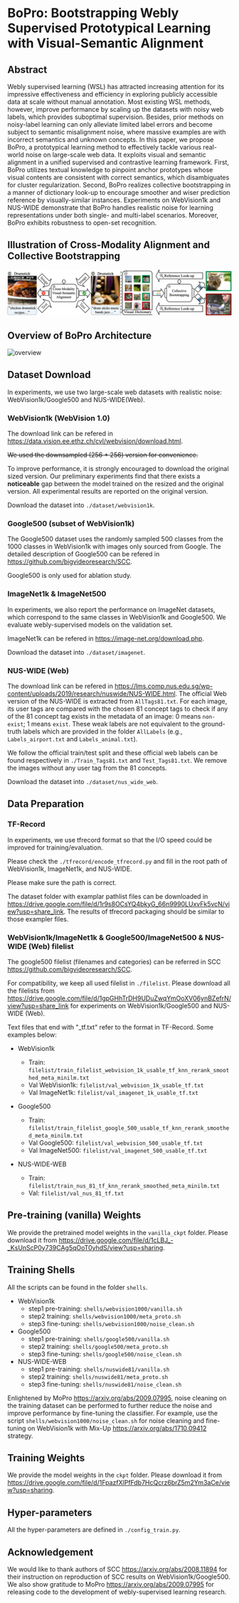 # BoPro: Bootstrapping Webly Supervised Prototypical Learning with Visual-Semantic Alignment

## Abstract
Webly supervised learning (WSL) has attracted increasing attention for its impressive effectiveness and efficiency in exploring publicly accessible data at scale without manual annotation.
Most existing WSL methods,
however,
improve performance by scaling up the datasets with noisy web labels,
which provides suboptimal supervision.
Besides,
prior methods on noisy-label learning can only alleviate limited label errors and become subject to semantic misalignment noise,
where massive examples are with incorrect semantics and unknown concepts.
In this paper,
we propose BoPro, a prototypical learning method to effectively tackle various real-world noise on large-scale web data.
It exploits visual and semantic alignment in a unified supervised and contrastive learning framework.
First,
BoPro utilizes textual knowledge to pinpoint anchor prototypes whose visual contents are consistent with correct semantics,
which disambiguates for cluster regularization.
Second,
BoPro realizes collective bootstrapping in a manner of dictionary look-up to encourage smoother and wiser prediction reference by visually-similar instances.
Experiments on WebVision1k and NUS-WIDE demonstrate that BoPro handles realistic noise for learning representations under both single- and multi-label scenarios.
Moreover,
BoPro exhibits robustness to open-set recognition.
<!-- Codes and models will be available at \url{https://anonymous.4open.science/r/BoPro-F1D2}. -->

## Illustration of Cross-Modality Alignment and Collective Bootstrapping
![visualization](./imgs/1.png "We propose to explore cross-modality alignment (left) to reduce all kinds of noise including semantic noise, and collective bootstrapping (right) for label reference and regularization.")

## Overview of BoPro Architecture
![overview](./imgs/2.png "Overview of BoPro. Image encoders, projector, and classifiers are trained to learn the low-dimensional embedding space. Visual prototypes are initialized with anchors which are selected by matching denoised metadata to textual prototypes for semantic alignment. Prototypical contrastive learning is performed to constrain cluster distribution and visual prototypes are constantly polished with clean examples. In addition to instance-wise contrastive learning, the visual dictionary is exploited in collective bootstrapping where each of its key embeddings is matched to the query image for reference and regularization. Web labels are simultaneously adjusted to remove noise.")

## Dataset Download
In experiments, we use two large-scale web datasets with realistic noise: WebVision1k/Google500 and NUS-WIDE(Web).

### WebVision1k (WebVision 1.0)
The download link can be refered in <https://data.vision.ee.ethz.ch/cvl/webvision/download.html>.

~~We used the downsampled (256 * 256) version for convenience.~~

To improve performance, it is strongly encouraged to download the original sized version. Our preliminary experiments find that there exists a **noticeable** gap between the model trained on the resized and the original version. All experimental results are reported on the original version.

Download the dataset into ```./dataset/webvision1k```.

### Google500 (subset of WebVision1k)
The Google500 dataset uses the randomly sampled 500 classes from the 1000 classes in WebVision1k with images only sourced from Google. The detailed description of Google500 can be refered in <https://github.com/bigvideoresearch/SCC>.

Google500 is only used for ablation study.

### ImageNet1k & ImageNet500
In experiments, we also report the performance on ImageNet datasets, which correspond to the same classes in WebVision1k and Google500. We evaluate webly-supervised models on the validation set.

ImageNet1k can be refered in <https://image-net.org/download.php>.

Download the dataset into ```./dataset/imagenet```.

### NUS-WIDE (Web)
The download link can be refered in <https://lms.comp.nus.edu.sg/wp-content/uploads/2019/research/nuswide/NUS-WIDE.html>.
The official Web version of the NUS-WIDE is extracted from ```AllTags81.txt```. For each image, its user tags are compared with the chosen 81 concept tags to check if any of the 81 concept tag exists in the metadata of an image: 0 means ```non-exist```; 1 means ```exist```. These weak labels are not equivalent to the ground-truth labels which are provided in the folder ```AllLabels``` (e.g., ```Labels_airport.txt``` and ```Labels_animal.txt```).

We follow the official train/test split and these official web labels can be found respectively in ```./Train_Tags81.txt``` and ```Test_Tags81.txt```. We remove the images without any user tag from the 81 concepts. 

Download the dataset into ```./dataset/nus_wide_web```.

## Data Preparation

### TF-Record
In experiments, we use tfrecord format so that the I/O speed could be improved for training/evaluation.

Please check the ```./tfrecord/encode_tfrecord.py``` and fill in the root path of WebVision1k, ImageNet1k, and NUS-WIDE.

Please make sure the path is correct.

The dataset folder with examplar pathlist files can be downloaded in <https://drive.google.com/file/d/1r9s8OCsYQ4bkyG_66n9990LUxvFk5vcN/view?usp=share_link>. The results of tfrecord packaging should be similar to those exampler files.


### WebVision1k/ImageNet1k & Google500/ImageNet500 & NUS-WIDE (Web) filelist
The google500 filelist (filenames and categories) can be referred in SCC <https://github.com/bigvideoresearch/SCC>.

For compatibility, we keep all used filelist in ```./filelist```. Please download all the filelists from <https://drive.google.com/file/d/1gpGHhTrDH9UDuZwqYmOoXV06ynBZefrN/view?usp=share_link> for experiments on WebVision1k/Google500 and NUS-WIDE (Web).

Text files that end with "_tf.txt" refer to the format in TF-Record.
Some examples below:
* WebVision1k
    * Train: ```filelist/train_filelist_webvision_1k_usable_tf_knn_rerank_smoothed_meta_minilm.txt```
    * Val WebVision1k: ```filelist/val_webvision_1k_usable_tf.txt```
    * Val ImageNet1k: ```filelist/val_imagenet_1k_usable_tf.txt```

* Google500
    * Train: ```filelist/train_filelist_google_500_usable_tf_knn_rerank_smoothed_meta_minilm.txt```
    * Val Google500: ```filelist/val_webvision_500_usable_tf.txt```
    * Val ImageNet500: ```filelist/val_imagenet_500_usable_tf.txt```

* NUS-WIDE-WEB
    * Train: ```filelist/train_nus_81_tf_knn_rerank_smoothed_meta_minilm.txt```
    * Val: ```filelist/val_nus_81_tf.txt```

## Pre-training (vanilla) Weights
We provide the pretrained model weights in the ```vanilla_ckpt``` folder. Please download it from <https://drive.google.com/file/d/1cLBJ_-_KsUnScP0y739CAg5qOoT0yhdS/view?usp=sharing>.


## Training Shells
All the scripts can be found in the folder ```shells```.
* WebVision1k
    * step1 pre-training: ```shells/webvision1000/vanilla.sh```
    * step2 training: ```shells/webvision1000/meta_proto.sh```
    * step3 fine-tuning: ```shells/webvision1000/noise_clean.sh```
* Google500
    * step1 pre-training: ```shells/google500/vanilla.sh```
    * step2 training: ```shells/google500/meta_proto.sh```
    * step3 fine-tuning: ```shells/google500/noise_clean.sh```
* NUS-WIDE-WEB
    * step1 pre-training: ```shells/nuswide81/vanilla.sh```
    * step2 training: ```shells/nuswide81/meta_proto.sh```
    * step3 fine-tuning: ```shells/nuswide81/noise_clean.sh```

Enlightened by MoPro <https://arxiv.org/abs/2009.07995>, noise cleaning on the training dataset can be performed to further reduce the noise and improve performance by fine-tuning the classifier.
For example, use the script ```shells/webvision1000/noise_clean.sh``` for noise cleaning and fine-tuning on WebVision1k with Mix-Up <https://arxiv.org/abs/1710.09412> strategy.


## Training Weights
We provide the model weights in the ```ckpt``` folder. Please download it from <https://drive.google.com/file/d/1FpazfXlPfFdb7HcQcrz6brZ5m2Ym3aCe/view?usp=sharing>.

## Hyper-parameters
All the hyper-parameters are defined in ```./config_train.py```.

## Acknowledgement
We would like to thank authors of SCC <https://arxiv.org/abs/2008.11894> for their instruction on reproduction of SCC results on WebVision1k/Google500.
We also show gratitude to MoPro <https://arxiv.org/abs/2009.07995> for releasing code to the development of webly-supervised learning research.
